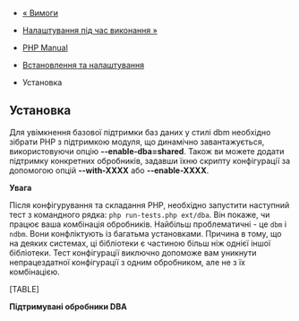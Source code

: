 - [« Вимоги](dba.requirements.md)
- [Налаштування під час виконання »](dba.configuration.md)

- [PHP Manual](index.md)
- [Встановлення та налаштування](dba.setup.md)
- Установка

## Установка

Для увімкнення базової підтримки баз даних у стилі dbm необхідно
зібрати PHP з підтримкою модуля, що динамічно завантажується, використовуючи
опцію **--enable-dba=shared**. Також ви можете додати підтримку
конкретних обробників, задавши їхню скрипту конфігурації за допомогою опцій
**--with-XXXX** або **--enable-XXXX**.

**Увага**

Після конфігурування та складання PHP, необхідно запустити наступний тест
з командного рядка: `php run-tests.php ext/dba`. Він покаже, чи працює
ваша комбінація обробників. Найбільш проблематичні - це `dbm` і
`ndbm`. Вони конфліктують із багатьма установками. Причина в тому, що на
деяких системах, ці бібліотеки є частиною більш ніж однієї
іншої бібліотеки. Тест конфігурації виключно допоможе вам уникнути
непрацездатної конфігурації з одним обробником, але не з їх
комбінацією.

[TABLE]

**Підтримувані обробники DBA**
